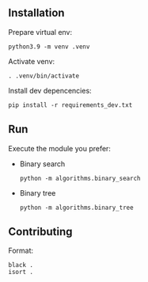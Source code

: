 ## Installation

Prepare virtual env:

    python3.9 -m venv .venv

Activate venv:

    . .venv/bin/activate

Install dev depencencies:

    pip install -r requirements_dev.txt

## Run

Execute the module you prefer:

* Binary search

      python -m algorithms.binary_search

* Binary tree

      python -m algorithms.binary_tree

## Contributing

Format:

    black .
    isort .
